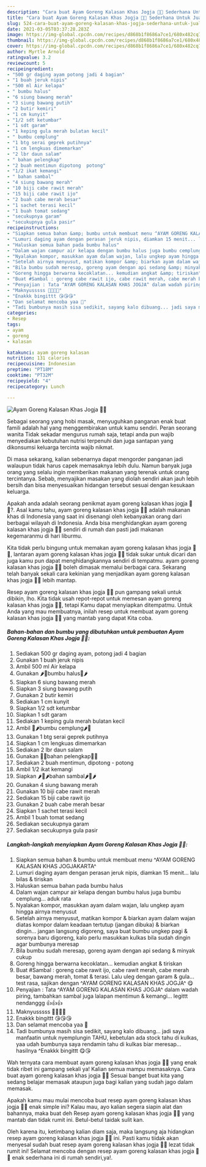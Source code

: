 ```yaml
---
description: "Cara buat Ayam Goreng Kalasan Khas Jogja 🌺🌺 Sederhana Untuk Jualan"
title: "Cara buat Ayam Goreng Kalasan Khas Jogja 🌺🌺 Sederhana Untuk Jualan"
slug: 524-cara-buat-ayam-goreng-kalasan-khas-jogja-sederhana-untuk-jualan
date: 2021-03-05T03:37:28.283Z
image: https://img-global.cpcdn.com/recipes/d868b1f8686a7ce1/680x482cq70/ayam-goreng-kalasan-khas-jogja-🌺🌺-foto-resep-utama.jpg
thumbnail: https://img-global.cpcdn.com/recipes/d868b1f8686a7ce1/680x482cq70/ayam-goreng-kalasan-khas-jogja-🌺🌺-foto-resep-utama.jpg
cover: https://img-global.cpcdn.com/recipes/d868b1f8686a7ce1/680x482cq70/ayam-goreng-kalasan-khas-jogja-🌺🌺-foto-resep-utama.jpg
author: Myrtle Arnold
ratingvalue: 3.2
reviewcount: 5
recipeingredient:
- "500 gr daging ayam potong jadi 4 bagian"
- "1 buah jeruk nipis"
- "500 ml Air kelapa"
- " bumbu halus"
- "6 siung bawang merah"
- "3 siung bawang putih"
- "2 butir kemiri"
- "1 cm kunyit"
- "1/2 sdt ketumbar"
- "1 sdt garam"
- "1 keping gula merah bulatan kecil"
- " bumbu cemplung"
- "1 btg serai geprek putihnya"
- "1 cm lengkuas dimemarkan"
- "2 lbr daun salam"
- " bahan pelengkap"
- "2 buah mentimun dipotong  potong"
- "1/2 ikat kemangi"
- " bahan sambal"
- "4 siung bawang merah"
- "10 biji cabe rawit merah"
- "15 biji cabe rawit ijo"
- "2 buah cabe merah besar"
- "1 sachet terasi kecil"
- "1 buah tomat sedang"
- "secukupnya garam"
- "secukupnya gula pasir"
recipeinstructions:
- "Siapkan semua bahan &amp; bumbu untuk membuat menu ^AYAM GORENG KALASAN KHAS JOGJAKARTA^"
- "Lumuri daging ayam dengan perasan jeruk nipis, diamkan 15 menit... lalu bilas &amp; tiriskan"
- "Haluskan semua bahan pada bumbu halus"
- "Dalam wajan campur air kelapa dengan bumbu halus juga bumbu cemplung... aduk rata"
- "Nyalakan kompor, masukkan ayam dalam wajan, lalu ungkep ayam hingga airnya menyusut"
- "Setelah airnya menyusut, matikan kompor &amp; biarkan ayam dalam wajan diatas kompor dalam keadaan tertutup (jangan dibuka) &amp; biarkan dingin... jangan langsung digoreng, saya buat bumbu ungkep pagi &amp; sorenya baru digoreng, kalo perlu masukkan kulkas bila sudah dingin agar bumbunya meresap"
- "Bila bumbu sudah meresap, goreng ayam dengan api sedang &amp; minyak cukup"
- "Goreng hingga berwarna kecoklatan... kemudian angkat &amp; tiriskan"
- "Buat #Sambal : goreng cabe rawit ijo, cabe rawit merah, cabe merah besar, bawang merah, tomat &amp; terasi. Lalu uleg dengan garam &amp; gula... test rasa, sajikan dengan ^AYAM GORENG KALASAN KHAS JOGJA^ 😋"
- "Penyajian : Tata ^AYAM GORENG KALASAN KHAS JOGJA^ dalam wadah piring, tambahkan sambal juga lalapan mentimun &amp; kemangi... legittt nendanggg 👍👍👍"
- "Maknyusssss 💖💕💞💥"
- "Enakkk bingittt 😘😘😘"
- "Dan selamat mencoba yaa 🤗"
- "Tadi bumbunya masih sisa sedikit, sayang kalo dibuang... jadi saya manfaatin untuk nyemplungin TAHU, kebetulan ada stock tahu di kulkas, yaa udah bumbunya saya rendamin tahu di kulkas biar meresap... hasilnya ^Enakkk bingittt 😋😘"
categories:
- Resep
tags:
- ayam
- goreng
- kalasan

katakunci: ayam goreng kalasan 
nutrition: 131 calories
recipecuisine: Indonesian
preptime: "PT18M"
cooktime: "PT32M"
recipeyield: "4"
recipecategory: Lunch

---
```



![Ayam Goreng Kalasan Khas Jogja 🌺🌺](https://img-global.cpcdn.com/recipes/d868b1f8686a7ce1/680x482cq70/ayam-goreng-kalasan-khas-jogja-🌺🌺-foto-resep-utama.jpg)

Sebagai seorang yang hobi masak, menyuguhkan panganan enak buat famili adalah hal yang menggembirakan untuk kamu sendiri. Peran seorang  wanita Tidak sekadar mengurus rumah saja, tetapi anda pun wajib menyediakan kebutuhan nutrisi terpenuhi dan juga santapan yang dikonsumsi keluarga tercinta wajib nikmat.

Di masa  sekarang, kalian sebenarnya dapat mengorder panganan jadi walaupun tidak harus capek memasaknya lebih dulu. Namun banyak juga orang yang selalu ingin memberikan makanan yang terenak untuk orang tercintanya. Sebab, menyajikan masakan yang diolah sendiri akan jauh lebih bersih dan bisa menyesuaikan hidangan tersebut sesuai dengan kesukaan keluarga. 



Apakah anda adalah seorang penikmat ayam goreng kalasan khas jogja 🌺🌺?. Asal kamu tahu, ayam goreng kalasan khas jogja 🌺🌺 adalah makanan khas di Indonesia yang saat ini disenangi oleh kebanyakan orang dari berbagai wilayah di Indonesia. Anda bisa menghidangkan ayam goreng kalasan khas jogja 🌺🌺 sendiri di rumah dan pasti jadi makanan kegemaranmu di hari liburmu.

Kita tidak perlu bingung untuk memakan ayam goreng kalasan khas jogja 🌺🌺, lantaran ayam goreng kalasan khas jogja 🌺🌺 tidak sukar untuk dicari dan juga kamu pun dapat menghidangkannya sendiri di tempatmu. ayam goreng kalasan khas jogja 🌺🌺 boleh dimasak memalui berbagai cara. Sekarang telah banyak sekali cara kekinian yang menjadikan ayam goreng kalasan khas jogja 🌺🌺 lebih mantap.

Resep ayam goreng kalasan khas jogja 🌺🌺 pun gampang sekali untuk dibikin, lho. Kita tidak usah repot-repot untuk memesan ayam goreng kalasan khas jogja 🌺🌺, tetapi Kamu dapat menyiapkan ditempatmu. Untuk Anda yang mau membuatnya, inilah resep untuk membuat ayam goreng kalasan khas jogja 🌺🌺 yang mantab yang dapat Kita coba.

<!--inarticleads1-->

##### Bahan-bahan dan bumbu yang dibutuhkan untuk pembuatan Ayam Goreng Kalasan Khas Jogja 🌺🌺:

1. Sediakan 500 gr daging ayam, potong jadi 4 bagian
1. Gunakan 1 buah jeruk nipis
1. Ambil 500 ml Air kelapa
1. Gunakan  🌶🌰bumbu halus🌰🌶
1. Siapkan 6 siung bawang merah
1. Siapkan 3 siung bawang putih
1. Gunakan 2 butir kemiri
1. Sediakan 1 cm kunyit
1. Siapkan 1/2 sdt ketumbar
1. Siapkan 1 sdt garam
1. Sediakan 1 keping gula merah bulatan kecil
1. Ambil  🌰🌶bumbu cemplung🌶🌰
1. Gunakan 1 btg serai geprek putihnya
1. Siapkan 1 cm lengkuas dimemarkan
1. Sediakan 2 lbr daun salam
1. Gunakan  🥒🌿bahan pelengkap🌿🥒
1. Sediakan 2 buah mentimun, dipotong - potong
1. Ambil 1/2 ikat kemangi
1. Siapkan  🌶🍅🌶bahan sambal🌶🍅🌶
1. Gunakan 4 siung bawang merah
1. Gunakan 10 biji cabe rawit merah
1. Sediakan 15 biji cabe rawit ijo
1. Gunakan 2 buah cabe merah besar
1. Siapkan 1 sachet terasi kecil
1. Ambil 1 buah tomat sedang
1. Sediakan secukupnya garam
1. Sediakan secukupnya gula pasir




<!--inarticleads2-->

##### Langkah-langkah menyiapkan Ayam Goreng Kalasan Khas Jogja 🌺🌺:

1. Siapkan semua bahan &amp; bumbu untuk membuat menu ^AYAM GORENG KALASAN KHAS JOGJAKARTA^
1. Lumuri daging ayam dengan perasan jeruk nipis, diamkan 15 menit... lalu bilas &amp; tiriskan
1. Haluskan semua bahan pada bumbu halus
1. Dalam wajan campur air kelapa dengan bumbu halus juga bumbu cemplung... aduk rata
1. Nyalakan kompor, masukkan ayam dalam wajan, lalu ungkep ayam hingga airnya menyusut
1. Setelah airnya menyusut, matikan kompor &amp; biarkan ayam dalam wajan diatas kompor dalam keadaan tertutup (jangan dibuka) &amp; biarkan dingin... jangan langsung digoreng, saya buat bumbu ungkep pagi &amp; sorenya baru digoreng, kalo perlu masukkan kulkas bila sudah dingin agar bumbunya meresap
1. Bila bumbu sudah meresap, goreng ayam dengan api sedang &amp; minyak cukup
1. Goreng hingga berwarna kecoklatan... kemudian angkat &amp; tiriskan
1. Buat #Sambal : goreng cabe rawit ijo, cabe rawit merah, cabe merah besar, bawang merah, tomat &amp; terasi. Lalu uleg dengan garam &amp; gula... test rasa, sajikan dengan ^AYAM GORENG KALASAN KHAS JOGJA^ 😋
1. Penyajian : Tata ^AYAM GORENG KALASAN KHAS JOGJA^ dalam wadah piring, tambahkan sambal juga lalapan mentimun &amp; kemangi... legittt nendanggg 👍👍👍
1. Maknyusssss 💖💕💞💥
1. Enakkk bingittt 😘😘😘
1. Dan selamat mencoba yaa 🤗
1. Tadi bumbunya masih sisa sedikit, sayang kalo dibuang... jadi saya manfaatin untuk nyemplungin TAHU, kebetulan ada stock tahu di kulkas, yaa udah bumbunya saya rendamin tahu di kulkas biar meresap... hasilnya ^Enakkk bingittt 😋😘




Wah ternyata cara membuat ayam goreng kalasan khas jogja 🌺🌺 yang enak tidak ribet ini gampang sekali ya! Kalian semua mampu memasaknya. Cara buat ayam goreng kalasan khas jogja 🌺🌺 Sesuai banget buat kita yang sedang belajar memasak ataupun juga bagi kalian yang sudah jago dalam memasak.

Apakah kamu mau mulai mencoba buat resep ayam goreng kalasan khas jogja 🌺🌺 enak simple ini? Kalau mau, ayo kalian segera siapin alat dan bahannya, maka buat deh Resep ayam goreng kalasan khas jogja 🌺🌺 yang mantab dan tidak rumit ini. Betul-betul taidak sulit kan. 

Oleh karena itu, ketimbang kalian diam saja, maka langsung aja hidangkan resep ayam goreng kalasan khas jogja 🌺🌺 ini. Pasti kamu tiidak akan menyesal sudah buat resep ayam goreng kalasan khas jogja 🌺🌺 lezat tidak rumit ini! Selamat mencoba dengan resep ayam goreng kalasan khas jogja 🌺🌺 enak sederhana ini di rumah sendiri,ya!.

